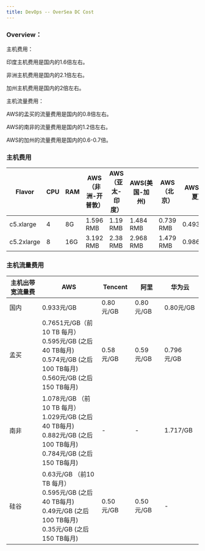```yaml
---
title: DevOps -- OverSea DC Cost
---
```


### Overview：

主机费用：

印度主机费用是国内的1.6倍左右。

非洲主机费用是国内的2.1倍左右。

加州主机费用是国内的2倍左右。



主机流量费用：

AWS的孟买的流量费用是国内的0.8倍左右。

AWS的南非的流量费用是国内的1.2倍左右。

AWS的加州的流量费用是国内的0.6-0.7倍。



### 主机费用

| Flavor     | CPU  | RAM  | AWS（非洲-开普敦） | AWS（亚太-印度） | AWS(美国-加州) | AWS（北京） | AWS（宁夏） |
| ---------- | ---- | ---- | ------------------ | ---------------- | -------------- | ----------- | ----------- |
| c5.xlarge  | 4    | 8G   | 1.596 RMB          | 1.19 RMB         | 1.484 RMB      | 0.739 RMB   | 0.493RMB    |
| c5.2xlarge | 8    | 16G  | 3.192 RMB          | 2.38 RMB         | 2.968 RMB      | 1.479 RMB   | 0.986RMB    |



### 主机流量费用

| 主机出带宽流量费 | AWS                                                          | Tencent   | 阿里      | 华为云     |
| ---------------- | ------------------------------------------------------------ | --------- | --------- | ---------- |
| 国内             | 0.933元/GB                                                   | 0.80元/GB | 0.80元/GB | 0.80元/GB  |
| 孟买             | 0.7651元/GB（前10 TB 每月）<br />0.595元/GB   (之后40 TB每月)<br />0.574元/GB   (之后100 TB每月)<br />0.560元/GB   (之后150 TB每月) | 0.58元/GB | 0.59元/GB | 0.796元/GB |
| 南非             | 1.078元/GB （前10 TB 每月）<br />1.029元/GB   (之后40 TB每月)<br />0.882元/GB   (之后100 TB每月)<br />0.784元/GB   (之后150 TB每月) | -         | -         | 1.717/GB   |
| 硅谷             | 0.63元/GB （前10 TB 每月）<br />0.595元/GB   (之后40 TB每月)<br />0.49元/GB   (之后100 TB每月)<br />0.35元/GB   (之后150 TB每月) | 0.50元/GB | 0.50元/GB | -          |